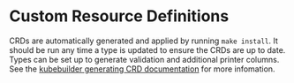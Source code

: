 # Custom Resource Definitions

CRDs are automatically generated and applied by running `make install`.
It should be run any time a type is updated to ensure the CRDs are up to date.
Types can be set up to generate validation and additional printer columns.
See the [kubebuilder generating CRD documentation](https://book.kubebuilder.io/beyond_basics/generating_crd.html) for more infomation.
